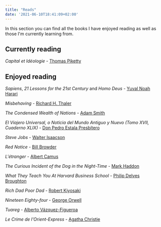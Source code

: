 ```yaml
---
title: "Reads"
date: '2021-06-10T18:41:09+02:00'
---
```

In this section you can find all the books I have enjoyed reading as well as those I'm currently learning from.

## Currently reading

_Capital et Idéologie_ - [Thomas Piketty](http://piketty.pse.ens.fr/en/ "Who is Thomas Piketty?")

## Enjoyed reading

_Sapiens_, _21 Lessons for the 21st Century_ and _Homo Deus_ - [Yuval Noah Harari](https://www.ynharari.com/ "Who is Yuval Noah Harari?")

_Misbehaving_ - [Richard H. Thaler](https://www.chicagobooth.edu/faculty/directory/t/richard-h-thaler "Who is Richard H. Thaler?")

_The Condensed Wealth of Nations_ - [Adam Smith](https://www.adamsmith.org/about-adam-smith "Who is Adam Smith?")

_El Viajero Universal, o Noticia del Mundo Antiguo y Nuevo (Tomo XVII, Cuaderno XLIX)_ - [Don Pedro Estala Presbítero](https://www.wikiwand.com/es/Pedro_Estala "Who is Don Pedro Estala Presbítero?")


_Steve Jobs_ - [Walter Isaacson](https://www.aspeninstitute.org/our-people/walter-isaacson/ "Who is Walter Isaacson?")

_Red Notice_ - [Bill Browder](https://www.billbrowder.com/ "Who is Bill Browder?")

_L'étranger_ - [Albert Camus](https://www.nobelprize.org/prizes/literature/1957/camus/biographical/ "Who is Albert Camus?")

_The Curious Incident of the Dog in the Night-Time_ - [Mark Haddon](http://www.markhaddon.com/ "Who is Mark Haddon?")

_What They Teach You At Harvard Business School_ - [Philip Delves Broughton](https://philipdelvesbroughton.com/ "Who is Philip Delves Broughton?")

_Rich Dad Poor Dad_ - [Robert Kiyosaki](https://www.richdad.com/ "Who is Robert Kiyosaki?")

_Nineteen Eighty-four_ - [George Orwell](https://www.orwellfoundation.com/the-orwell-foundation/about/about-george-orwell/ "Who is George Orwell?")

_Tuareg_ - [Alberto Vázquez-Figueroa](https://www.albertovazquez-figueroa.com/ "Who is Alberto Vázquez-Figueroa?")

_Le Crime de l'Orient-Express_ - [Agatha Christie](https://www.agathachristie.com/ "Who is Agatha Christie?")

